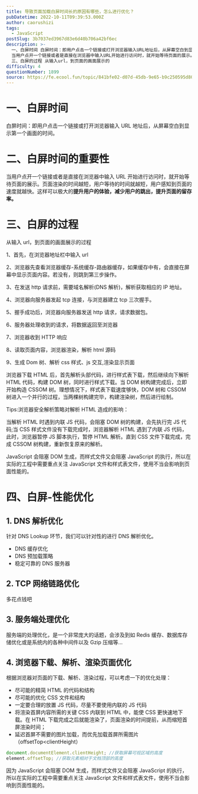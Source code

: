 ```yaml
---
title: 导致页面加载白屏时间长的原因有哪些，怎么进行优化？
pubDatetime: 2022-10-11T09:39:53.000Z
author: caorushizi
tags:
  - JavaScript
postSlug: 3b7037ed3967d83e6d40b706a42bf6ec
description: >-
  一、白屏时间 白屏时间：即用户点击一个链接或打开浏览器输入URL地址后，从屏幕空白到显示第一个画面的时间。 二、白屏时间的重要性
  当用户点开一个链接或者是直接在浏览器中输入URL开始进行访问时，就开始等待页面的展示。页面渲染的时间越短，用户等待的时间就越短，用户感知到页面的速度就越快。这样可以极大的提升用户的体验，减少用户的跳出，提升页面的留存率。
  三、白屏的过程 从输入url，到页面的画面展示的
difficulty: 4
questionNumber: 1899
source: https://fe.ecool.fun/topic/841bfe02-d07d-45db-9e65-b9c250595d80
---
```


# 一、白屏时间

白屏时间：即用户点击一个链接或打开浏览器输入 URL 地址后，从屏幕空白到显示第一个画面的时间。

# 二、白屏时间的重要性

当用户点开一个链接或者是直接在浏览器中输入 URL 开始进行访问时，就开始等待页面的展示。页面渲染的时间越短，用户等待的时间就越短，用户感知到页面的速度就越快。这样可以极大的**提升用户的体验，减少用户的跳出，提升页面的留存率。**

# 三、白屏的过程

从输入 url，到页面的画面展示的过程

1、首先，在浏览器地址栏中输入 url

2、浏览器先查看浏览器缓存-系统缓存-路由器缓存，如果缓存中有，会直接在屏幕中显示页面内容。若没有，则跳到第三步操作。

3、在发送 http 请求前，需要域名解析(DNS 解析)，解析获取相应的 IP 地址。

4、浏览器向服务器发起 tcp 连接，与浏览器建立 tcp 三次握手。

5、握手成功后，浏览器向服务器发送 http 请求，请求数据包。

6、服务器处理收到的请求，将数据返回至浏览器

7、浏览器收到 HTTP 响应

8、读取页面内容，浏览器渲染，解析 html 源码

9、生成 Dom 树、解析 css 样式、js 交互,渲染显示页面

浏览器下载 HTML 后，首先解析头部代码，进行样式表下载，然后继续向下解析 HTML 代码，构建 DOM 树，同时进行样式下载。当 DOM 树构建完成后，立即开始构造 CSSOM 树。理想情况下，样式表下载速度够快，DOM 树和 CSSOM 树进入一个并行的过程，当两棵树构建完毕，构建渲染树，然后进行绘制。

Tips:浏览器安全解析策略对解析 HTML 造成的影响：

当解析 HTML 时遇到内联 JS 代码，会阻塞 DOM 树的构建，会先执行完 JS 代码;当 CSS 样式文件没有下载完成时，浏览器解析 HTML 遇到了内联 JS 代码，此时，浏览器暂停 JS 脚本执行，暂停 HTML 解析。直到 CSS 文件下载完成，完成 CSSOM 树构建，重新恢复原来的解析。

JavaScript 会阻塞 DOM 生成，而样式文件又会阻塞 JavaScript 的执行，所以在实际的工程中需要重点关注 JavaScript 文件和样式表文件，使用不当会影响到页面性能的。

# 四、白屏-性能优化

## 1\. DNS 解析优化

针对 DNS Lookup 环节，我们可以针对性的进行 DNS 解析优化。

- DNS 缓存优化
- DNS 预加载策略
- 稳定可靠的 DNS 服务器

## 2\. TCP 网络链路优化

多花点钱吧

## 3\. 服务端处理优化

服务端的处理优化，是一个非常庞大的话题，会涉及到如 Redis 缓存、数据库存储优化或是系统内的各种中间件以及 Gzip 压缩等…

## 4\. 浏览器下载、解析、渲染页面优化

根据浏览器对页面的下载、解析、渲染过程，可以考虑一下的优化处理：

- 尽可能的精简 HTML 的代码和结构
- 尽可能的优化 CSS 文件和结构
- 一定要合理的放置 JS 代码，尽量不要使用内联的 JS 代码
- 将渲染首屏内容所需的关键 CSS 内联到 HTML 中，能使 CSS 更快速地下载。在 HTML 下载完成之后就能渲染了，页面渲染的时间提前，从而缩短首屏渲染时间；
- 延迟首屏不需要的图片加载，而优先加载首屏所需图片（offsetTop<clientHeight）

```js
document.documentElement.clientHeight; //获取屏幕可视区域的高度
element.offsetTop; //获取元素相对于文档顶部的高度
```

因为 JavaScript 会阻塞 DOM 生成，而样式文件又会阻塞 JavaScript 的执行，所以在实际的工程中需要重点关注 JavaScript 文件和样式表文件，使用不当会影响到页面性能的。
